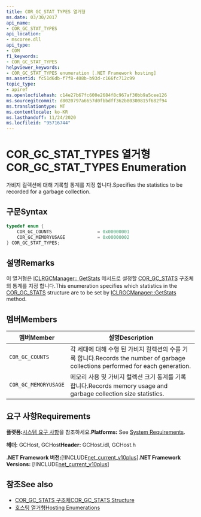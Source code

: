 ```yaml
---
title: COR_GC_STAT_TYPES 열거형
ms.date: 03/30/2017
api_name:
- COR_GC_STAT_TYPES
api_location:
- mscoree.dll
api_type:
- COM
f1_keywords:
- COR_GC_STAT_TYPES
helpviewer_keywords:
- COR_GC_STAT_TYPES enumeration [.NET Framework hosting]
ms.assetid: fc51d6db-f7f8-408b-b93d-c166fc712c99
topic_type:
- apiref
ms.openlocfilehash: c14e27b67fc600e2684f8c967af30bb9a5cee126
ms.sourcegitcommit: d8020797a6657d0fbbdff362b80300815f682f94
ms.translationtype: MT
ms.contentlocale: ko-KR
ms.lasthandoff: 11/24/2020
ms.locfileid: "95716744"
---
```

# <a name="cor_gc_stat_types-enumeration"></a><span data-ttu-id="89e56-102">COR_GC_STAT_TYPES 열거형</span><span class="sxs-lookup"><span data-stu-id="89e56-102">COR_GC_STAT_TYPES Enumeration</span></span>

<span data-ttu-id="89e56-103">가비지 컬렉션에 대해 기록할 통계를 지정 합니다.</span><span class="sxs-lookup"><span data-stu-id="89e56-103">Specifies the statistics to be recorded for a garbage collection.</span></span>  
  
## <a name="syntax"></a><span data-ttu-id="89e56-104">구문</span><span class="sxs-lookup"><span data-stu-id="89e56-104">Syntax</span></span>  
  
```cpp  
typedef enum {  
    COR_GC_COUNTS                 = 0x00000001  
    COR_GC_MEMORYUSAGE            = 0x00000002  
} COR_GC_STAT_TYPES;  
```  
  
## <a name="remarks"></a><span data-ttu-id="89e56-105">설명</span><span class="sxs-lookup"><span data-stu-id="89e56-105">Remarks</span></span>  

 <span data-ttu-id="89e56-106">이 열거형은 [ICLRGCManager:: GetStats](iclrgcmanager-getstats-method.md) 메서드로 설정할 [COR_GC_STATS](cor-gc-stats-structure.md) 구조체의 통계를 지정 합니다.</span><span class="sxs-lookup"><span data-stu-id="89e56-106">This enumeration specifies which statistics in the [COR_GC_STATS](cor-gc-stats-structure.md) structure are to be set by [ICLRGCManager::GetStats](iclrgcmanager-getstats-method.md) method.</span></span>  
  
## <a name="members"></a><span data-ttu-id="89e56-107">멤버</span><span class="sxs-lookup"><span data-stu-id="89e56-107">Members</span></span>  
  
|<span data-ttu-id="89e56-108">멤버</span><span class="sxs-lookup"><span data-stu-id="89e56-108">Member</span></span>|<span data-ttu-id="89e56-109">설명</span><span class="sxs-lookup"><span data-stu-id="89e56-109">Description</span></span>|  
|------------|-----------------|  
|`COR_GC_COUNTS`|<span data-ttu-id="89e56-110">각 세대에 대해 수행 된 가비지 컬렉션의 수를 기록 합니다.</span><span class="sxs-lookup"><span data-stu-id="89e56-110">Records the number of garbage collections performed for each generation.</span></span>|  
|`COR_GC_MEMORYUSAGE`|<span data-ttu-id="89e56-111">메모리 사용 및 가비지 컬렉션 크기 통계를 기록 합니다.</span><span class="sxs-lookup"><span data-stu-id="89e56-111">Records memory usage and garbage collection size statistics.</span></span>|  
  
## <a name="requirements"></a><span data-ttu-id="89e56-112">요구 사항</span><span class="sxs-lookup"><span data-stu-id="89e56-112">Requirements</span></span>  

 <span data-ttu-id="89e56-113">**플랫폼:**[시스템 요구 사항](../../get-started/system-requirements.md)을 참조하세요.</span><span class="sxs-lookup"><span data-stu-id="89e56-113">**Platforms:** See [System Requirements](../../get-started/system-requirements.md).</span></span>  
  
 <span data-ttu-id="89e56-114">**헤더:** GCHost, GCHost</span><span class="sxs-lookup"><span data-stu-id="89e56-114">**Header:** GCHost.idl, GCHost.h</span></span>  
  
 <span data-ttu-id="89e56-115">**.NET Framework 버전:**[!INCLUDE[net_current_v10plus](../../../../includes/net-current-v10plus-md.md)]</span><span class="sxs-lookup"><span data-stu-id="89e56-115">**.NET Framework Versions:** [!INCLUDE[net_current_v10plus](../../../../includes/net-current-v10plus-md.md)]</span></span>  
  
## <a name="see-also"></a><span data-ttu-id="89e56-116">참조</span><span class="sxs-lookup"><span data-stu-id="89e56-116">See also</span></span>

- [<span data-ttu-id="89e56-117">COR_GC_STATS 구조체</span><span class="sxs-lookup"><span data-stu-id="89e56-117">COR_GC_STATS Structure</span></span>](cor-gc-stats-structure.md)
- [<span data-ttu-id="89e56-118">호스팅 열거형</span><span class="sxs-lookup"><span data-stu-id="89e56-118">Hosting Enumerations</span></span>](hosting-enumerations.md)
